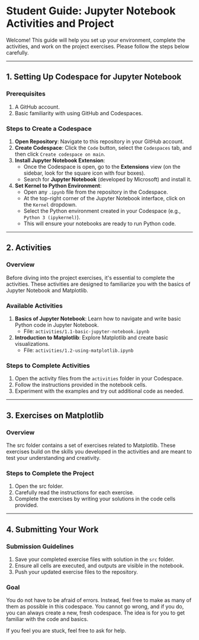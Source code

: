




# Student Guide: Jupyter Notebook Activities and Project



Welcome! This guide will help you set up your environment, complete the activities, and work on the project exercises. Please follow the steps below carefully.

---

## 1. Setting Up Codespace for Jupyter Notebook

### Prerequisites
1. A GitHub account.
2. Basic familiarity with using GitHub and Codespaces.

### Steps to Create a Codespace
1. **Open Repository**: Navigate to this repository in your GitHub account.
2. **Create Codespace**: Click the `Code` button, select the `Codespaces` tab, and then click `Create codespace on main`.
3. **Install Jupyter Notebook Extension**:  
   - Once the Codespace is open, go to the **Extensions** view (on the sidebar, look for the square icon with four boxes).
   - Search for **Jupyter Notebook** (developed by Microsoft) and install it.
4. **Set Kernel to Python Environment**:  
   - Open any `.ipynb` file from the repository in the Codespace.
   - At the top-right corner of the Jupyter Notebook interface, click on the `Kernel` dropdown.
   - Select the Python environment created in your Codespace (e.g., `Python 3 (ipykernel)`).
   - This will ensure your notebooks are ready to run Python code.

---

## 2. Activities

### Overview
Before diving into the project exercises, it's essential to complete the activities. These activities are designed to familiarize you with the basics of Jupyter Notebook and Matplotlib.

### Available Activities
1. **Basics of Jupyter Notebook**: Learn how to navigate and write basic Python code in Jupyter Notebook.
   - File: `activities/1.1-basic-jupyter-notebook.ipynb`
2. **Introduction to Matplotlib**: Explore Matplotlib and create basic visualizations.
   - File: `activities/1.2-using-matplotlib.ipynb`

### Steps to Complete Activities
1. Open the activity files from the `activities` folder in your Codespace.
2. Follow the instructions provided in the notebook cells.
3. Experiment with the examples and try out additional code as needed.

---

## 3. Exercises on Matplotlib

### Overview
The src folder contains a set of exercises related to Matplotlib. These exercises build on the skills you developed in the activities and are meant to test your understanding and creativity.

### Steps to Complete the Project
1. Open the src folder.
2. Carefully read the instructions for each exercise.
3. Complete the exercises by writing your solutions in the code cells provided.

---

## 4. Submitting Your Work

### Submission Guidelines
1. Save your completed exercise files with  solution in the `src` folder. 
2. Ensure all cells are executed, and outputs are visible in the notebook.
3. Push your updated exercise files to the repository.


### Goal

You do not have to be afraid of errors. Instead, feel free to make as many of them as possible in this codespace. You cannot go wrong, and if you do, you can always create a new, fresh codespace. The idea is for you to get familiar with the code and basics.

If you feel you are stuck, feel free to ask for help.
